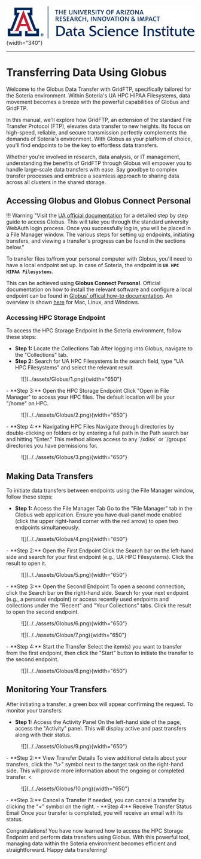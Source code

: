 ![](../assets/cover.png){width="340"}

---

# **Transferring Data Using Globus**

Welcome to the Globus Data Transfer with GridFTP, specifically tailored for the Soteria environment. Within Soteria's UA HPC HIPAA Filesystems, data movement becomes a breeze with the powerful capabilities of Globus and GridFTP.

In this manual, we'll explore how GridFTP, an extension of the standard File Transfer Protocol (FTP), elevates data transfer to new heights. Its focus on high-speed, reliable, and secure transmission perfectly complements the demands of Soteria's environment. With Globus as your platform of choice, you'll find endpoints to be the key to effortless data transfers.

Whether you're involved in research, data analysis, or IT management, understanding the benefits of GridFTP through Globus will empower you to handle large-scale data transfers with ease. Say goodbye to complex transfer processes and embrace a seamless approach to sharing data across all clusters in the shared storage.

## Accessing Globus and Globus Connect Personal

!!! Warning "Visit the [UA official documentation](https://uarizona.atlassian.net/wiki/spaces/UAHPC/pages/75989646/Globus) for a detailed step by step guide to access Globus. This will take you through the standard university WebAuth login process. Once you successfully log in, you will be placed in a File Manager window. The various steps for setting up endpoints, initiating transfers, and viewing a transfer's progress can be found in the sections below."

To transfer files to/from your personal computer with Globus, you'll need to have a local endpoint set up. In case of Soteria, the endpoint is **`UA HPC HIPAA Filesystems`**.

This can be achieved using **Globus Connect Personal**. Official documentation on how to install the relevant software and configure a local endpoint can be found in [Globus' offical how-to documentation](https://docs.globus.org/how-to/). An overview is shown [here](https://uarizona.atlassian.net/wiki/spaces/UAHPC/pages/75989646/Globus#:~:text=the%20sections%20below.-,Globus%20Connect%20Personal,-To%20transfer%20files) for Mac, Linux, and Windows.

### Accessing HPC Storage Endpoint

To access the HPC Storage Endpoint in the Soteria environment, follow these steps:

- **Step 1:** Locate the Collections Tab After logging into Globus, navigate to the "Collections" tab.
- **Step 2:** Search for UA HPC Filesystems In the search field, type "UA HPC Filesystems" and select the relevant result.
<figure markdown="span">
  ![](../assets/Globus/1.png){width="650"}
</figure>
- **Step 3:** Open the HPC Storage Endpoint Click "Open in File Manager" to access your HPC files. The default location will be your "/home" on HPC.
<figure markdown="span">
  ![](../../assets/Globus/2.png){width="650"}
</figure>
- **Step 4:** Navigating HPC Files Navigate through directories by double-clicking on folders or by entering a full path in the Path search bar and hitting "Enter." This method allows access to any `/xdisk` or `/groups` directories you have permissions for.
<figure markdown="span">
  ![](../../assets/Globus/3.png){width="650"}
</figure>

## Making Data Transfers

To initiate data transfers between endpoints using the File Manager window, follow these steps:

- **Step 1:** Access the File Manager Tab Go to the "File Manager" tab in the Globus web application. Ensure you have dual-panel mode enabled (click the upper right-hand corner with the red arrow) to open two endpoints simultaneously.
<figure markdown="span">
  ![](../../assets/Globus/4.png){width="650"}
</figure>
- **Step 2:** Open the First Endpoint Click the Search bar on the left-hand side and search for your first endpoint (e.g., UA HPC Filesystems). Click the result to open it.
<figure markdown="span">
  ![](../../assets/Globus/5.png){width="650"}
</figure>
- **Step 3:** Open the Second Endpoint To open a second connection, click the Search bar on the right-hand side. Search for your next endpoint (e.g., a personal endpoint) or access recently used endpoints and collections under the "Recent" and "Your Collections" tabs. Click the result to open the second endpoint.
<figure markdown="span">
  ![](../../assets/Globus/6.png){width="650"}
</figure>
<figure markdown="span">
  ![](../../assets/Globus/7.png){width="650"}
</figure>
- **Step 4:** Start the Transfer Select the item(s) you want to transfer from the first endpoint, then click the "Start" button to initiate the transfer to the second endpoint.
<figure markdown="span">
  ![](../../assets/Globus/8.png){width="650"}
</figure>

## Monitoring Your Transfers

After initiating a transfer, a green box will appear confirming the request. To monitor your transfers:

- **Step 1:** Access the Activity Panel On the left-hand side of the page, access the "Activity" panel. This will display active and past transfers along with their status.
<figure markdown="span">
  ![](../../assets/Globus/9.png){width="650"}
</figure>
- **Step 2:** View Transfer Details To view additional details about your transfers, click the "\>" symbol next to the target task on the right-hand side. This will provide more information about the ongoing or completed transfer.
<<figure markdown="span">
  ![](../../assets/Globus/10.png){width="650"}
</figure>
- **Step 3:** Cancel a Transfer If needed, you can cancel a transfer by clicking the "×" symbol on the right.
- **Step 4:** Receive Transfer Status Email Once your transfer is completed, you will receive an email with its status.

Congratulations! You have now learned how to access the HPC Storage Endpoint and perform data transfers using Globus. With this powerful tool, managing data within the Soteria environment becomes efficient and straightforward. Happy data transferring!
